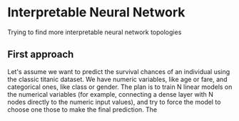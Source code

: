 # Interpretable Neural Network
Trying to find more interpretable neural network topologies 

## First approach
Let's assume we want to predict the survival chances of an individual using the classic titanic dataset. We have numeric variables, like age or fare, and categorical ones, like class or gender. The plan is to train N linear models on the numerical variables (for example, connecting a dense layer with N nodes directly to the numeric input values), and try to force the model to choose one those to make the final prediction. The   
